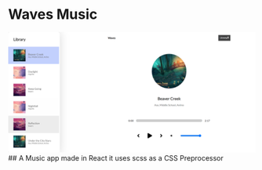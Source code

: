 # Waves Music

<img src="./public/Waves Music Player.png">
## A Music app made in React it uses scss as a CSS Preprocessor
